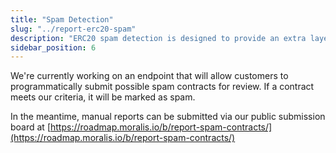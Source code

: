 ```yaml
---
title: "Spam Detection"
slug: "../report-erc20-spam"
description: "ERC20 spam detection is designed to provide an extra layer of protection and help you easily identify potentially harmful contracts."
sidebar_position: 6
---
```


We're currently working on an endpoint that will allow customers to programmatically submit possible spam contracts for review. If a contract meets our criteria, it will be marked as spam. 

In the meantime, manual reports can be submitted via our public submission board at [https://roadmap.moralis.io/b/report-spam-contracts/](https://roadmap.moralis.io/b/report-spam-contracts/)
